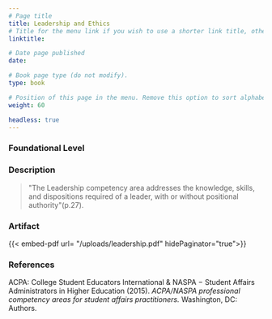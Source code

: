 ```yaml
---
# Page title
title: Leadership and Ethics
# Title for the menu link if you wish to use a shorter link title, otherwise remove this option.
linktitle: 

# Date page published
date: 

# Book page type (do not modify).
type: book

# Position of this page in the menu. Remove this option to sort alphabetically.
weight: 60

headless: true
---
```

### Foundational Level


### Description
> "The Leadership competency area addresses the knowledge, skills, and dispositions required of a leader, with or without positional authority"(p.27).

### Artifact
{{< embed-pdf url= "/uploads/leadership.pdf" hidePaginator="true">}}

### References
ACPA: College Student Educators International & NASPA − Student Affairs Administrators in Higher Education (2015). *ACPA/NASPA professional competency areas for student affairs practitioners.* Washington, DC: Authors.
